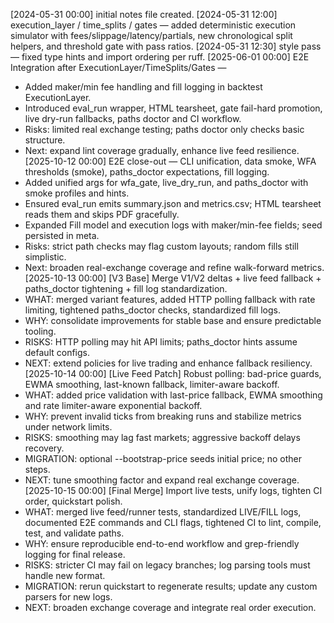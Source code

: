 [2024-05-31 00:00] initial notes file created.
[2024-05-31 12:00] execution_layer / time_splits / gates — added deterministic execution simulator with fees/slippage/latency/partials, new chronological split helpers, and threshold gate with pass ratios.
[2024-05-31 12:30] style pass — fixed type hints and import ordering per ruff.
[2025-06-01 00:00] E2E Integration after ExecutionLayer/TimeSplits/Gates —
- Added maker/min fee handling and fill logging in backtest ExecutionLayer.
- Introduced eval_run wrapper, HTML tearsheet, gate fail-hard promotion, live dry-run fallbacks, paths doctor and CI workflow.
- Risks: limited real exchange testing; paths doctor only checks basic structure.
- Next: expand lint coverage gradually, enhance live feed resilience.
[2025-10-12 00:00] E2E close-out — CLI unification, data smoke, WFA thresholds (smoke), paths_doctor expectations, fill logging.
- Added unified args for wfa_gate, live_dry_run, and paths_doctor with smoke profiles and hints.
- Ensured eval_run emits summary.json and metrics.csv; HTML tearsheet reads them and skips PDF gracefully.
- Expanded Fill model and execution logs with maker/min-fee fields; seed persisted in meta.
- Risks: strict path checks may flag custom layouts; random fills still simplistic.
- Next: broaden real-exchange coverage and refine walk-forward metrics.
[2025-10-13 00:00] [V3 Base] Merge V1/V2 deltas + live feed fallback + paths_doctor tightening + fill log standardization.
- WHAT: merged variant features, added HTTP polling fallback with rate limiting, tightened paths_doctor checks, standardized fill logs.
- WHY: consolidate improvements for stable base and ensure predictable tooling.
- RISKS: HTTP polling may hit API limits; paths_doctor hints assume default configs.
- NEXT: extend policies for live trading and enhance fallback resiliency.
[2025-10-14 00:00] [Live Feed Patch] Robust polling: bad-price guards, EWMA smoothing, last-known fallback, limiter-aware backoff.
- WHAT: added price validation with last-price fallback, EWMA smoothing and rate limiter-aware exponential backoff.
- WHY: prevent invalid ticks from breaking runs and stabilize metrics under network limits.
- RISKS: smoothing may lag fast markets; aggressive backoff delays recovery.
- MIGRATION: optional --bootstrap-price seeds initial price; no other steps.
- NEXT: tune smoothing factor and expand real exchange coverage.
[2025-10-15 00:00] [Final Merge] Import live tests, unify logs, tighten CI order, quickstart polish.
- WHAT: merged live feed/runner tests, standardized LIVE/FILL logs, documented E2E commands and CLI flags, tightened CI to lint, compile, test, and validate paths.
- WHY: ensure reproducible end-to-end workflow and grep-friendly logging for final release.
- RISKS: stricter CI may fail on legacy branches; log parsing tools must handle new format.
- MIGRATION: rerun quickstart to regenerate results; update any custom parsers for new logs.
- NEXT: broaden exchange coverage and integrate real order execution.
